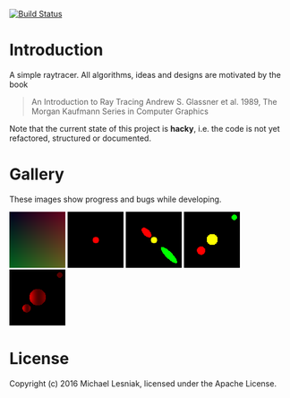 [![Build Status](https://travis-ci.org/mlesniak/raytracer.svg?branch=master)](https://travis-ci.org/mlesniak/raytracer)

# Introduction

A simple raytracer. All algorithms, ideas and designs are motivated by the book

> An Introduction to Ray Tracing
> Andrew S. Glassner et al.
> 1989, The Morgan Kaufmann Series in Computer Graphics

Note that the current state of this project is **hacky**, i.e. the code is not yet
refactored, structured or documented.

# Gallery

These images show progress and bugs while developing.

![Commit 460f043](gallery/image-1fd3495.png?raw=true)
![Commit 460f043](gallery/image-460f043.png?raw=true)
![Commit bc76514](gallery/image-bc76514.png?raw=true)
![Commit 70c56f1](gallery/image-70c56f1.png?raw=true)
![Commit 70c56f1](gallery/image-3b7f1a3.png?raw=true)

# License

Copyright (c) 2016 Michael Lesniak, licensed under the Apache License.
